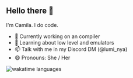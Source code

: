## Hello there 👋
I'm Camila. I do code.

- 🔭 Currently working on an compiler
- 🌱 Learning about low level and emulators
- 📫 Talk with me in my Discord DM (@lumi_nya)
- 😄 Pronouns: She / Her

![wakatime languages](https://wakatime.com/share/@018d60bc-8445-4692-b57d-57d43c235f2c/04045cdb-5a16-42df-86e1-1435efcabbb6.svg)
